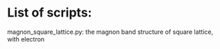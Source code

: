 # List of scripts:
magnon_square_lattice.py: the magnon band structure of square lattice, with electron
